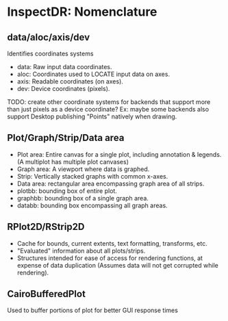 # InspectDR: Nomenclature 

## data/aloc/axis/dev
Identifies coordinates systems
  - data: Raw input data coordinates.
  - aloc: Coordinates used to LOCATE input data on axes.
  - axis: Readable coordinates (on axes).
  - dev: Device coordinates (pixels).

TODO: create other coordinate systems for backends that support more than just
pixels as a device coordinate?  Ex: maybe some backends also support Desktop
publishing "Points" natively when drawing.

## Plot/Graph/Strip/Data area
  - Plot area: Entire canvas for a single plot, including annotation & legends.
    (A multiplot has multiple plot canvases)
  - Graph area: A viewport where data is graphed.
  - Strip: Vertically stacked graphs with common x-axes.
  - Data area: rectangular area encompassing graph area of all strips.
  - plotbb: bounding box of entire plot.
  - graphbb: bounding box of a single graph area.
  - databb: bounding box encompassing all graph areas.

## RPlot2D/RStrip2D
  - Cache for bounds, current extents, text formatting, transforms, etc.
  - "Evaluated" information about all plots/strips.
  - Structures intended for ease of access for rendering functions, at expense
    of data duplication (Assumes data will not get corrupted while rendering).

## CairoBufferedPlot
Used to buffer portions of plot for better GUI response times
